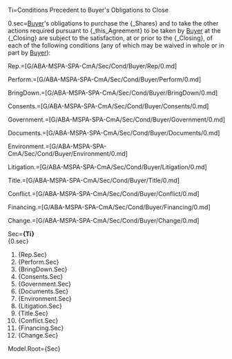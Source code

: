 Ti=Conditions Precedent to Buyer's Obligations to Close

0.sec=<a href="#SPA.Def.Buyer.Def" class="definedterm">Buyer</a>'s obligations to purchase the {_Shares} and to take the other actions required pursuant to {_this_Agreement} to be taken by <a href="#SPA.Def.Buyer.Def" class="definedterm">Buyer</a> at the {_Closing} are subject to the satisfaction, at or prior to the {_Closing}, of each of the following conditions (any of which may be waived in whole or in part by <a href="#SPA.Def.Buyer.Def" class="definedterm">Buyer</a>):

Rep.=[G/ABA-MSPA-SPA-CmA/Sec/Cond/Buyer/Rep/0.md]

Perform.=[G/ABA-MSPA-SPA-CmA/Sec/Cond/Buyer/Perform/0.md]

BringDown.=[G/ABA-MSPA-SPA-CmA/Sec/Cond/Buyer/BringDown/0.md]

Consents.=[G/ABA-MSPA-SPA-CmA/Sec/Cond/Buyer/Consents/0.md]

Government.=[G/ABA-MSPA-SPA-CmA/Sec/Cond/Buyer/Government/0.md]

Documents.=[G/ABA-MSPA-SPA-CmA/Sec/Cond/Buyer/Documents/0.md]

Environment.=[G/ABA-MSPA-SPA-CmA/Sec/Cond/Buyer/Environment/0.md]

Litigation.=[G/ABA-MSPA-SPA-CmA/Sec/Cond/Buyer/Litigation/0.md]

Title.=[G/ABA-MSPA-SPA-CmA/Sec/Cond/Buyer/Title/0.md]

Conflict.=[G/ABA-MSPA-SPA-CmA/Sec/Cond/Buyer/Conflict/0.md]

Financing.=[G/ABA-MSPA-SPA-CmA/Sec/Cond/Buyer/Financing/0.md]

Change.=[G/ABA-MSPA-SPA-CmA/Sec/Cond/Buyer/Change/0.md]

Sec=<b>{Ti}</b><br/>{0.sec}<ol><li>{Rep.Sec}<li>{Perform.Sec}<li>{BringDown.Sec}<li>{Consents.Sec}<li>{Government.Sec}<li>{Documents.Sec}<li>{Environment.Sec}<li>{Litigation.Sec}<li>{Title.Sec}<li>{Conflict.Sec}<li>{Financing.Sec}<li>{Change.Sec}</ol>

Model.Root={Sec}
